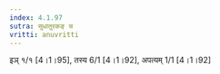 ```yaml
---
index: 4.1.97
sutra: सुधातुरकङ् च
vritti: anuvritti
---
```


 इञ्  १/१ [4।1।95], तस्य 6/1 [4।1।92], अपत्यम् 1/1 [4।1।92]